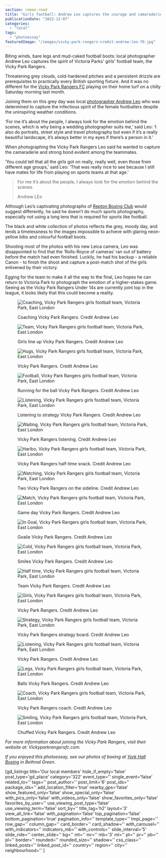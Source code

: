 ```yaml
---
section: roman-road
title: "Girls football: Andrew Leo captures the courage and camaraderie of Bow’s Vicky Park Rangers [Photoessay]"
publicationDate: "2022-12-07"
categories: 
  - "local"
tags: 
  - "photoessay"
featuredImage: "/images/vicky-park-rangers-credit-andrew-leo-70.jpg"
---
```


Biting winds, bare legs and mud-caked football boots: local photographer Andrew Leo captures the spirit of Victoria Parks' girls' football team, the Vicky Park Rangers.

Threatening grey clouds, cold-hardened pitches and a persistent drizzle are prerequisites to practically every British sporting fixture. And it was no different for the [Vicky Park Rangers FC](https://romanroadlondon.com/vicky-park-rangers-fc-female-football/) playing on their home turf on a chilly Saturday morning last month. 

Joining them on this grey day was local [photographer Andrew Leo](https://romanroadlondon.com/street-photographer-andrew-leo-postcode-project/) who was determined to capture the infectious spirit of the female footballers despite the uninspiring weather conditions. 

‘For me it’s about the people, I always look for the emotion behind the scenes, which is why being a wedding photographer suits me,’ said Leo: ‘I also do portraits, street style and travel photography but even if it’s a really beautiful landscape, it’s always better in my eyes if there’s a person in it.’

When photographing the Vicky Park Rangers Leo said he wanted to capture the camaraderie and strong bond evident among the teammates. 

‘You could tell that all the girls got on really, really well, even those from different age groups,’ said Leo: ‘That was really nice to see because I still have mates for life from playing on sports teams at that age.’

> For me it’s about the people, I always look for the emotion behind the scenes.
> 
> Andrew LEo

Although Leo’s captivating photographs of [Repton Boxing Club](https://bethnalgreenlondon.co.uk/repton-boxing-club-kids-training-photoessay/) would suggest differently, he said he doesn’t do much sports photography, especially not using a long lens that is required for sports like football. 

The black and white collection of photos reflects the grey, moody day, and lends a timelessness to the images impossible to achieve with glaring neon-yellow bibs and colourful football boots. 

Shooting most of the photos with his new Leica camera, Leo was disappointed to find that the ‘Rolls-Royce of cameras’ ran out of battery before the match had even finished. Luckily, he had his backup - a reliable Canon - to finish the shoot and capture a post-match shot of the girls enlivened by their victory. 

Egging for the team to make it all the way to the final, Leo hopes he can return to Victoria Park to photograph the emotion of a higher-stakes game. Seeing as the Vicky Park Rangers Under 14s are currently joint top in the league, it looks likely that this could become a reality. 

<figure>

![Coaching, Vicky Park Rangers girls football team, Victoria Park, East London](/images/vicky-park-rangers-credit-andrew-leo-48-1-1024x683.jpg)

<figcaption>

Coaching Vicky Park Rangers. Credit Andrew Leo

</figcaption>

</figure>

<figure>

![Team, Vicky Park Rangers girls football team, Victoria Park, East London](/images/vicky-park-rangers-credit-andrew-leo-41-1-1024x683.jpg)

<figcaption>

Girls line up Vicky Park Rangers. Credit Andrew Leo

</figcaption>

</figure>

<figure>

![Hugs, Vicky Park Rangers girls football team, Victoria Park, East London](/images/vicky-park-rangers-credit-andrew-leo-39-1-1024x683.jpg)

<figcaption>

Vicky Park Rangers. Credit Andrew Leo

</figcaption>

</figure>

<figure>

![Football, Vicky Park Rangers girls football team, Victoria Park, East London](/images/vicky-park-rangers-credit-andrew-leo-33-1-1024x683.jpg)

<figcaption>

Running for the ball Vicky Park Rangers. Credit Andrew Leo

</figcaption>

</figure>

<figure>

![Listening, Vicky Park Rangers girls football team, Victoria Park, East London](/images/vicky-park-rangers-credit-andrew-leo-23-1-1024x683.jpg)

<figcaption>

Listening to strategy Vicky Park Rangers. Credit Andrew Leo

</figcaption>

</figure>

<figure>

![Waiting, Vicky Park Rangers girls football team, Victoria Park, East London](/images/vicky-park-rangers-credit-andrew-leo-21-1-1024x683.jpg)

<figcaption>

Vicky Park Rangers listening. Credit Andrew Leo

</figcaption>

</figure>

<figure>

![Haribo, Vicky Park Rangers girls football team, Victoria Park, East London](/images/vicky-park-rangers-credit-andrew-leo-16-1-1024x683.jpg)

<figcaption>

Vicky Park Rangers half-time snack. Credit Andrew Leo

</figcaption>

</figure>

<figure>

![Watching, Vicky Park Rangers girls football team, Victoria Park, East London](/images/vicky-park-rangers-credit-andrew-leo-12-1-1024x683.jpg)

<figcaption>

Two Vicky Park Rangers on the sideline. Credit Andrew Leo

</figcaption>

</figure>

<figure>

![Match, Vicky Park Rangers girls football team, Victoria Park, East London](/images/vicky-park-rangers-credit-andrew-leo-10-1-1024x683.jpg)

<figcaption>

Game day Vicky Park Rangers. Credit Andrew Leo

</figcaption>

</figure>

<figure>

![In Goal, Vicky Park Rangers girls football team, Victoria Park, East London](/images/vicky-park-rangers-credit-andrew-leo-9-1-1024x683.jpg)

<figcaption>

Goalie Vicky Park Rangers. Credit Andrew Leo

</figcaption>

</figure>

<figure>

![Cold, Vicky Park Rangers girls football team, Victoria Park, East London](/images/vicky-park-rangers-credit-andrew-leo-96-1024x683.jpg)

<figcaption>

Smiles Vicky Park Rangers. Credit Andrew Leo

</figcaption>

</figure>

<figure>

![Half time, Vicky Park Rangers girls football team, Victoria Park, East London](/images/vicky-park-rangers-credit-andrew-leo-94-1024x683.jpg)

<figcaption>

Team Vicky Park Rangers. Credit Andrew Leo

</figcaption>

</figure>

<figure>

![Girls, Vicky Park Rangers girls football team, Victoria Park, East London](/images/vicky-park-rangers-credit-andrew-leo-90-1024x683.jpg)

<figcaption>

Vicky Park Rangers. Credit Andrew Leo

</figcaption>

</figure>

<figure>

![Strategy, Vicky Park Rangers girls football team, Victoria Park, East London](/images/vicky-park-rangers-credit-andrew-leo-86-1024x683.jpg)

<figcaption>

Vicky Park Rangers strategy board. Credit Andrew Leo

</figcaption>

</figure>

<figure>

![Listening, Vicky Park Rangers girls football team, Victoria Park, East London](/images/vicky-park-rangers-credit-andrew-leo-84-1024x683.jpg)

<figcaption>

Vicky Park Rangers. Credit Andrew Leo

</figcaption>

</figure>

<figure>

![Legs, Vicky Park Rangers girls football team, Victoria Park, East London](/images/vicky-park-rangers-credit-andrew-leo-80-1024x683.jpg)

<figcaption>

Balls Vicky Park Rangers. Credit Andrew Leo

</figcaption>

</figure>

<figure>

![Coach, Vicky Park Rangers girls football team, Victoria Park, East London](/images/vicky-park-rangers-credit-andrew-leo-78-1024x683.jpg)

<figcaption>

Vicky Park Rangers coach. Credit Andrew Leo

</figcaption>

</figure>

<figure>

![Smiling, Vicky Park Rangers girls football team, Victoria Park, East London](/images/vicky-park-rangers-credit-andrew-leo-58-1024x683.jpg)

<figcaption>

Chuffed Vicky Park Rangers. Credit Andrew Leo

</figcaption>

</figure>

_For more information about joining the Vicky Park Rangers, visit their website at: Vickyparkrangersfc.com._

_If you enjoyed this photoessay, see our photos of boxing at [York Hall Boxing](https://bethnalgreenlondon.co.uk/york-hall-boxing-night-blood-solidarity-photoessay/) in Bethnal Green._

\[gd\_listings title='Our local members' hide\_if\_empty='false' post\_type='gd\_place' category='322' event\_type='' single\_event='false' related\_to='' tags='' post\_author='' post\_limit='6' post\_ids='' package\_ids='' add\_location\_filter='true' nearby\_gps='false' show\_featured\_only='false' show\_special\_only='false' with\_pics\_only='false' with\_videos\_only='false' show\_favorites\_only='false' favorites\_by\_user='' use\_viewing\_post\_type='false' use\_viewing\_term='false' sort\_by='' title\_tag='h2' layout='3' view\_all\_link='false' with\_pagination='false' top\_pagination='false' bottom\_pagination='true' pagination\_info='' template\_type='' tmpl\_page='' row\_gap='' column\_gap='' card\_border='' card\_shadow='' with\_carousel='' with\_indicators='' indicators\_mb='' with\_controls='' slide\_interval='5' slide\_ride='' center\_slide='' bg='' mt='' mr='' mb='3' ml='' pt='' pr='' pb='' pl='' border='' rounded='' rounded\_size='' shadow='' css\_class='' linked\_posts='' linked\_post\_id='' country='' region='' city='' neighbourhood='' \]
